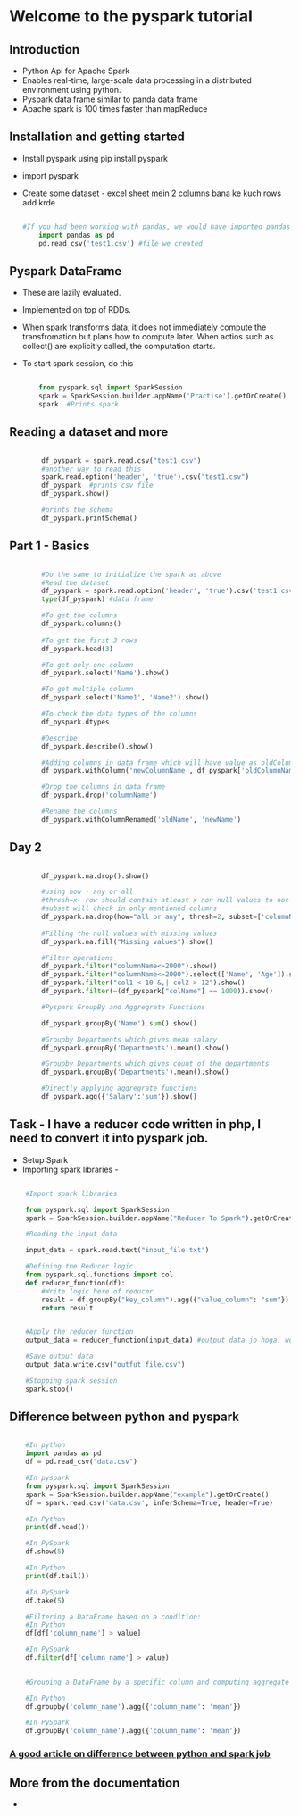 # Welcome to the pyspark tutorial


## Introduction

* Python Api for Apache Spark
* Enables real-time, large-scale data processing in a distributed environment using python. 
* Pyspark data frame similar to panda data frame
* Apache spark is 100 times faster than mapReduce

## Installation and getting started

* Install pyspark using pip install pyspark
* import pyspark
* Create some dataset - excel sheet mein 2 columns bana ke kuch rows add krde

    ```python

    #If you had been working with pandas, we would have imported pandas 
        import pandas as pd
        pd.read_csv('test1.csv') #file we created
    
    ```
## Pyspark DataFrame

* These are lazily evaluated.
* Implemented on top of RDDs.
* When spark transforms data, it does not immediately compute the transfromation but plans how to compute later. When actios such as collect() are explicitly called, the computation starts. 



* To start spark session, do this 

    ```python

        from pyspark.sql import SparkSession
        spark = SparkSession.builder.appName('Practise').getOrCreate()
        spark  #Prints spark

    ```
## Reading a dataset and more

```python

        df_pyspark = spark.read.csv("test1.csv")
        #another way to read this
        spark.read.option('header', 'true').csv("test1.csv")
        df_pyspark  #prints csv file
        df_pyspark.show() 

        #prints the schema
        df_pyspark.printSchema()

```

## Part 1 - Basics

```python

        #Do the same to initialize the spark as above
        #Read the dataset
        df_pyspark = spark.read.option('header', 'true').csv('test1.csv', inferSchema=True) or spark.read.csv('test1.csv', header=True, inferSchmea=True)
        type(df_pyspark) #data frame

        #To get the columns
        df_pyspark.columns()
        
        #To get the first 3 rows
        df_pyspark.head(3)

        #To get only one column
        df_pyspark.select('Name').show()

        #To get multiple column
        df_pyspark.select('Name1', 'Name2').show()

        #To check the data types of the columns
        df_pyspark.dtypes

        #Describe
        df_pyspark.describe().show()

        #Adding columns in data frame which will have value as oldColumnName value + 2
        df_pyspark.withColumn('newColumnName', df_pyspark['oldColumnName'] + 2)

        #Drop the columns in data frame
        df_pyspark.drop('columnName')

        #Rename the columns
        df_pyspark.withColumnRenamed('oldName', 'newName')

```

## Day 2 

```python

        df_pyspark.na.drop().show()

        #using how - any or all
        #thresh=x- row should contain atleast x non null values to not get deleted
        #subset will check in only mentioned columns
        df_pyspark.na.drop(how="all or any", thresh=2, subset=['columnName']).show()
    
        #Filling the null values with missing values
        df_pyspark.na.fill("Missing values").show()

        #Filter operations
        df_pyspark.filter("columnName<=2000").show()      
        df_pyspark.filter("columnName<=2000").select(['Name', 'Age']).show()
        df_pyspark.filter("col1 < 10 &,| col2 > 12").show()
        df_pyspark.filter(~(df_pyspark["colName"] == 1000)).show()

        #Pyspark GroupBy and Aggregrate Functions

        df_pyspark.groupBy('Name').sum().show()

        #Groupby Departments which gives mean salary
        df_pyspark.groupBy('Departments').mean().show()

        #Groupby Departments which gives count of the departments
        df_pyspark.groupBy('Departments').mean().show()

        #Directly applying aggregrate functions
        df_pyspark.agg({'Salary':'sum'}).show()

```

## Task - I have a reducer code written in php, I need to convert it into pyspark job.

* Setup Spark 
* Importing spark libraries - 

```python 

    #Import spark libraries

    from pyspark.sql import SparkSession
    spark = SparkSession.builder.appName("Reducer To Spark").getOrCreate()

    #Reading the input data

    input_data = spark.read.text("input_file.txt")

    #Defining the Reducer logic
    from pyspark.sql.functions import col
    def reducer_function(df):
        #Write logic here of reducer
        result = df.groupBy("key_column").agg({"value_column": "sum"})
        return result


    #Apply the reducer function
    output_data = reducer_function(input_data) #output data jo hoga, woh ek dataframe hoga, toh yahan se hum easily xls, csv mein save kr skte hain

    #Save output data 
    output_data.write.csv("outfut file.csv")

    #Stopping spark session
    spark.stop()
```


## Difference between python and pyspark

```python

    #In python 
    import pandas as pd
    df = pd.read_csv("data.csv")

    #In pyspark
    from pyspark.sql import SparkSession
    spark = SparkSession.builder.appName("example").getOrCreate()
    df = spark.read.csv('data.csv', inferSchema=True, header=True)

    #In Python
    print(df.head())

    #In PySpark
    df.show(5)

    #In Python
    print(df.tail())

    #In PySpark
    df.take(5)

    #Filtering a DataFrame based on a condition:
    #In Python
    df[df['column_name'] > value]

    #In PySpark
    df.filter(df['column_name'] > value)

    
    #Grouping a DataFrame by a specific column and computing aggregate statistics:

    #In Python
    df.groupby('column_name').agg({'column_name': 'mean'})

    #In PySpark
    df.groupBy('column_name').agg({'column_name': 'mean'})

```

### [A good article on difference between python and spark job](https://medium.com/@rahul.singh.ds20/convert-python-to-pyspark-1dbddcc562d8)

## More from the documentation 

* 